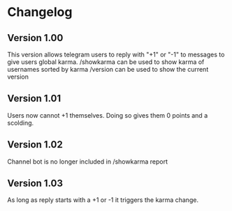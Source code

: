 # Changelog

## Version 1.00

This version allows telegram users to reply with "+1" or "-1" to messages to give users global karma. 
/showkarma can be used to show karma of usernames sorted by karma
/version can be used to show the current version

## Version 1.01

Users now cannot +1 themselves. Doing so gives them 0 points and a scolding.

## Version 1.02

Channel bot is no longer included in /showkarma report

## Version 1.03

As long as reply starts with a +1 or -1 it triggers the karma change.